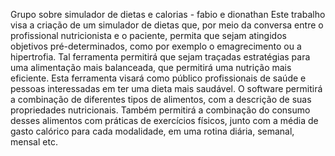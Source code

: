 Grupo sobre simulador de dietas e calorias - fabio e dionathan
Este trabalho visa a criação de um simulador de dietas que, por meio da conversa entre o profissional nutricionista e o paciente, permita que sejam atingidos objetivos pré-determinados, como por exemplo o emagrecimento ou a hipertrofia.
Tal ferramenta permitirá que sejam traçadas estratégias para uma alimentação mais balanceada, que permitirá uma nutrição mais eficiente.
Esta ferramenta visará como público profissionais de saúde e pessoas interessadas em ter uma dieta mais saudável.
O software permitirá a combinação de diferentes tipos de alimentos, com a descrição de suas propriedades nutricionais.
Também permitirá a combinação do consumo desses alimentos com práticas de exercícios físicos, junto com a média de gasto calórico para cada modalidade, em uma rotina diária, semanal, mensal etc.
